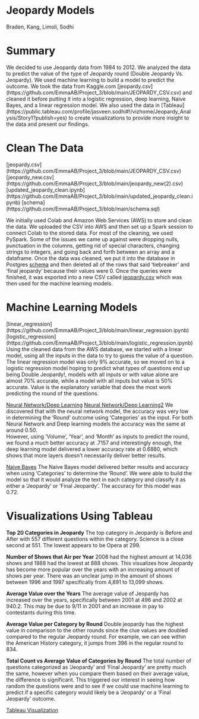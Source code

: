 # Jeopardy Models

Braden, Kang, Limoli, Sodhi

<h1>Summary</h1>
We decided to use Jeopardy data from 1984 to 2012. We analyzed the data to predict the value of the type of Jeopardy round (Double Jeopardy Vs. Jeopardy). We used machine learning to build a model to predict the outcome. We took the data from Kaggle.com [jeopardy.csv](https://github.com/EmmaAB/Project_3/blob/main/JEOPARDY_CSV.csv) and cleaned it before putting it into a logistic regression, deep learning, Naive Bayes, and a linear regression model. We also used the data in [Tableau](https://public.tableau.com/profile/jasveen.sodhi#!/vizhome/Jeopardy_Analysis/Story1?publish=yes) to create visualizations to provide more insight to the data and present our findings. 

<h1>Clean The Data</h1>
[jeopardy.csv](https://github.com/EmmaAB/Project_3/blob/main/JEOPARDY_CSV.csv)
[jeopardy_new.csv](https://github.com/EmmaAB/Project_3/blob/main/jeopardy_new(2).csv)
[updated_jeopardy_clean.ipynb](https://github.com/EmmaAB/Project_3/blob/main/updated_jeopardy_clean.ipynb)
[schema](https://github.com/EmmaAB/Project_3/blob/main/schema.sql)

We initially used Colab and Amazon Web Services (AWS) to store and clean the data. We uploaded the CSV into AWS and then set up a Spark session to connect Colab to the stored data. For most of the cleaning, we used PySpark. Some of the issues we came up against were dropping nulls, punctuation in the columns, getting rid of special characters, changing strings to integers, and going back and forth between an array and a dataframe. Once the data was cleaned, we put it into the database in Postgres [schema](https://github.com/EmmaAB/Project_3/blob/main/schema.sql) and then deleted all of the rows that said ‘tiebreaker’ and ‘final jeopardy’ because their values were 0. Once the queries were finished, it was exported into a new CSV called [jeopardy.csv](https://github.com/EmmaAB/Project_3/blob/main/JEOPARDY_CSV.csv) which was then used for the machine learning models.

<h1>Machine Learning Models</h1>
[linear_regression](https://github.com/EmmaAB/Project_3/blob/main/linear_regression.ipynb)
[logistic_regression](https://github.com/EmmaAB/Project_3/blob/main/logistic_regression.ipynb)
Using the cleaned data from the AWS database, we started with a linear model, using all the inputs in the data to try to guess the value of a question. The linear regression model was only 9% accurate, so we moved on to a logistic regression model hoping to predict what types of questions end up being Double Jeopardy!, models with all inputs or with value alone are almost 70% accurate, while a model with all inputs but value is 50% accurate. Value is the explanatory variable that does the most work predicting the round of the questions. 


[Neural Network/Deep Learning](https://github.com/EmmaAB/Project_3/blob/main/neural_deep_1.ipynb)
[Neural Network/Deep Learning2](https://github.com/EmmaAB/Project_3/blob/main/neural_deep_3.ipynb)
We discovered that with the neural network model, the accuracy was very low in determining the ‘Round’ outcome using ‘Categories’ as the input.  For both Neural Network and Deep learning models the accuracy was the same at around 0.50.  
However, using ‘Volume’, ‘Year’, and ‘Month’ as inputs to predict the round, we found a much better accuracy at .7157 and interestingly enough, the deep learning model delivered a lower accuracy rate at 0.6880, which shows that more layers doesn’t necessarily deliver better results.  

[Naive Bayes](https://github.com/EmmaAB/Project_3/blob/main/naivebayes.ipynb)
The Naive Bayes model delivered better results and accuracy when using ‘Categories’ to determine the ‘Round’.  We were able to build the model so that it would analyze the text in each category and classify it as either a ‘Jeopardy’ or ‘Final Jeopardy’.  The accuracy for this model was 0.72.


<h1>Visualizations Using Tableau</h1>

<strong>Top 20 Categories in Jeopardy</strong>
The top category in Jeopardy is Before and After with 557 different questions within the category. Science is a close second at 551. The lowest appears to be Opera at 299.

<strong>Number of Shows that Air per Year</strong>
2008 had the highest amount at 14,036 shows and 1988 had the lowest at 888 shows. This visualizes how Jeopardy has become more popular over the years with an increasing amount of shows per year. There was an unclear jump in the amount of shows between 1996 and 1997 specifically from 4,891 to 13,099 shows.

<strong>Average Value over the Years</strong>
The average value of Jeopardy has increased over the years, specifically between 2001 at 496 and 2002 at 940.2. This may be due to 9/11 in 2001 and an increase in pay to contestants during this time.

<strong>Average Value per Category by Round</strong>
Double jeopardy has the highest value in comparison to the other rounds since the clue values are doubled compared to the regular Jeopardy round. For example, we can see within the American History category, it jumps from 396 in the regular round to 834.

<strong>Total Count vs Average Value of Categories by Round</strong>
The total number of questions categorized as ‘Jeopardy’ and ‘Final Jeopardy’ are pretty much the same, however when you compare them based on their average value, the difference is significant.    This triggered our interest in seeing how random the questions were and to see if we could use machine learning to predict if a specific category would likely be a ‘Jeopardy’ or a ‘Final Jeopardy’ outcome.


[Tableau Visualization](https://public.tableau.com/profile/jasveen.sodhi#!/vizhome/Jeopardy_Analysis/Story1?publish=yes) 
